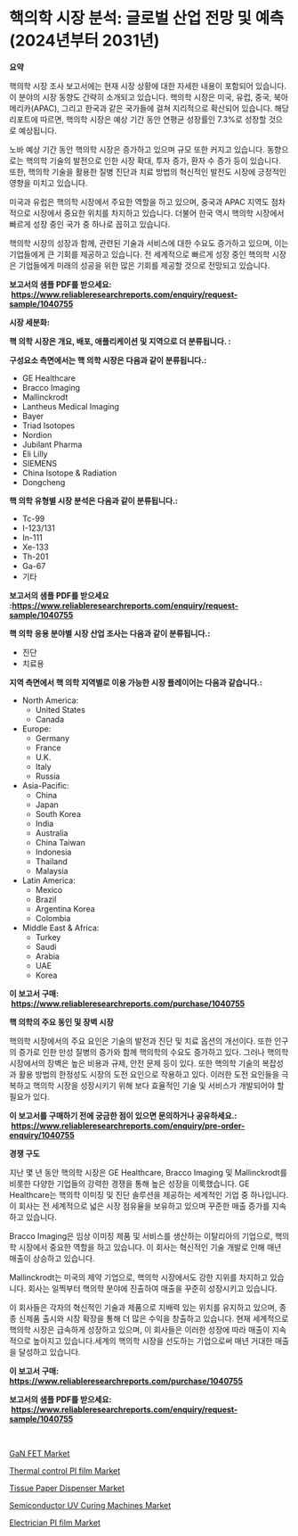 <p><h1>핵의학 시장 분석: 글로벌 산업 전망 및 예측 (2024년부터 2031년)</h1></p><p><strong>요약</strong></p>
<p><p>핵의학 시장 조사 보고서에는 현재 시장 상황에 대한 자세한 내용이 포함되어 있습니다. 이 분야의 시장 동향도 간략히 소개되고 있습니다. 핵의학 시장은 미국, 유럽, 중국, 북아메리카(APAC), 그리고 한국과 같은 국가들에 걸쳐 지리적으로 확산되어 있습니다. 해당 리포트에 따르면, 핵의학 시장은 예상 기간 동안 연평균 성장률인 7.3%로 성장할 것으로 예상됩니다.</p><p>노바 예상 기간 동안 핵의학 시장은 증가하고 있으며 규모 또한 커지고 있습니다. 동향으로는 핵의학 기술의 발전으로 인한 시장 확대, 투자 증가, 환자 수 증가 등이 있습니다. 또한, 핵의학 기술을 활용한 질병 진단과 치료 방법의 혁신적인 발전도 시장에 긍정적인 영향을 미치고 있습니다.</p><p>미국과 유럽은 핵의학 시장에서 주요한 역할을 하고 있으며, 중국과 APAC 지역도 점차적으로 시장에서 중요한 위치를 차지하고 있습니다. 더불어 한국 역시 핵의학 시장에서 빠르게 성장 중인 국가 중 하나로 꼽히고 있습니다.</p><p>핵의학 시장의 성장과 함께, 관련된 기술과 서비스에 대한 수요도 증가하고 있으며, 이는 기업들에게 큰 기회를 제공하고 있습니다. 전 세계적으로 빠르게 성장 중인 핵의학 시장은 기업들에게 미래의 성공을 위한 많은 기회를 제공할 것으로 전망되고 있습니다.</p></p>
<p><strong>보고서의 샘플 PDF를 받으세요: &nbsp;<a href="https://www.reliableresearchreports.com/enquiry/request-sample/1040755">https://www.reliableresearchreports.com/enquiry/request-sample/1040755</a></strong></p>
<p><strong>시장 세분화:</strong></p>
<p><strong> 핵 의학 시장은 개요, 배포, 애플리케이션 및 지역으로 더 분류됩니다. :</strong></p>
<p><strong>구성요소 측면에서는 핵 의학 시장은 다음과 같이 분류됩니다.:</strong></p>
<p><ul><li>GE Healthcare</li><li>Bracco Imaging</li><li>Mallinckrodt</li><li>Lantheus Medical Imaging</li><li>Bayer</li><li>Triad Isotopes</li><li>Nordion</li><li>Jubilant Pharma</li><li>Eli Lilly</li><li>SIEMENS</li><li>China Isotope & Radiation</li><li>Dongcheng</li></ul></p>
<p><strong> 핵 의학 유형별 시장 분석은 다음과 같이 분류됩니다.:</strong></p>
<p><ul><li>Tc-99</li><li>I-123/131</li><li>In-111</li><li>Xe-133</li><li>Th-201</li><li>Ga-67</li><li>기타</li></ul></p>
<p><strong>보고서의 샘플 PDF를 받으세요 :<a href="https://www.reliableresearchreports.com/enquiry/request-sample/1040755">https://www.reliableresearchreports.com/enquiry/request-sample/1040755</a></strong></p>
<p><strong> 핵 의학 응용 분야별 시장 산업 조사는 다음과 같이 분류됩니다.:</strong></p>
<p><ul><li>진단</li><li>치료용</li></ul></p>
<p><strong>지역 측면에서 핵 의학 지역별로 이용 가능한 시장 플레이어는 다음과 같습니다.:</strong></p>
<p><ul>
    <li>
        North America:
        <ul>
            <li>United States</li>
            <li>Canada</li>
        </ul>
    </li>
    <li>
        Europe:
        <ul>
            <li>Germany</li>
            <li>France</li>
            <li>U.K.</li>
            <li>Italy</li>
            <li>Russia</li>
        </ul>
    </li>
    <li>
        Asia-Pacific:
        <ul>
            <li>China</li>
            <li>Japan</li>
            <li>South Korea</li>
            <li>India</li>
            <li>Australia</li>
            <li>China Taiwan</li>
            <li>Indonesia</li>
            <li>Thailand</li>
            <li>Malaysia</li>
        </ul>
    </li>
    <li>
        Latin America:
        <ul>
            <li>Mexico</li>
            <li>Brazil</li>
            <li>Argentina Korea</li>
            <li>Colombia</li>
        </ul>
    </li>
    <li>
        Middle East & Africa:
        <ul>
            <li>Turkey</li>
            <li>Saudi</li>
            <li>Arabia</li>
            <li>UAE</li>
            <li>Korea</li>
        </ul>
    </li>
    </ul></p>
<p><strong>이 보고서 구매: &nbsp;<a href="https://www.reliableresearchreports.com/purchase/1040755">https://www.reliableresearchreports.com/purchase/1040755</a></strong></p>
<p><strong>핵 의학의 주요 동인 및 장벽 시장</strong></p>
<p><p>핵의학 시장에서의 주요 요인은 기술의 발전과 진단 및 치료 옵션의 개선이다. 또한 인구의 증가로 인한 만성 질병의 증가와 함께 핵의학의 수요도 증가하고 있다. 그러나 핵의학 시장에서의 장벽은 높은 비용과 규제, 안전 문제 등이 있다. 또한 핵의학 기술의 복잡성과 활용 방법의 한정성도 시장의 도전 요인으로 작용하고 있다. 이러한 도전 요인들을 극복하고 핵의학 시장을 성장시키기 위해 보다 효율적인 기술 및 서비스가 개발되어야 할 필요가 있다.</p></p>
<p><strong>이 보고서를 구매하기 전에 궁금한 점이 있으면 문의하거나 공유하세요.: &nbsp;<a href="https://www.reliableresearchreports.com/enquiry/pre-order-enquiry/1040755">https://www.reliableresearchreports.com/enquiry/pre-order-enquiry/1040755</a></strong></p>
<p><strong>경쟁 구도</strong></p>
<p><p>지난 몇 년 동안 핵의학 시장은 GE Healthcare, Bracco Imaging 및 Mallinckrodt를 비롯한 다양한 기업들의 강력한 경쟁을 통해 높은 성장을 이룩했습니다. GE Healthcare는 핵의학 이미징 및 진단 솔루션을 제공하는 세계적인 기업 중 하나입니다. 이 회사는 전 세계적으로 넓은 시장 점유율을 보유하고 있으며 꾸준한 매출 증가를 지속하고 있습니다.</p><p>Bracco Imaging은 임상 이미징 제품 및 서비스를 생산하는 이탈리아의 기업으로, 핵의학 시장에서 중요한 역할을 하고 있습니다. 이 회사는 혁신적인 기술 개발로 인해 매년 매출이 상승하고 있습니다.</p><p>Mallinckrodt는 미국의 제약 기업으로, 핵의학 시장에서도 강한 지위를 차지하고 있습니다. 회사는 일찍부터 핵의학 분야에 진출하여 매출을 꾸준히 성장시키고 있습니다.</p><p>이 회사들은 각자의 혁신적인 기술과 제품으로 지배력 있는 위치를 유지하고 있으며, 종종 신제품 출시와 시장 확장을 통해 더 많은 수익을 창출하고 있습니다. 현재 세계적으로 핵의학 시장은 급속하게 성장하고 있으며, 이 회사들은 이러한 성장에 따라 매출이 지속적으로 높아지고 있습니다.세계의 핵의학 시장을 선도하는 기업으로써 매년 거대한 매출을 달성하고 있습니다.</p></p>
<p><strong>이 보고서 구매: &nbsp; <a href="https://www.reliableresearchreports.com/purchase/1040755">https://www.reliableresearchreports.com/purchase/1040755</a></strong></p>
<p><strong>보고서의 샘플 PDF를 받으세요: &nbsp;<a href="https://www.reliableresearchreports.com/enquiry/request-sample/1040755">https://www.reliableresearchreports.com/enquiry/request-sample/1040755</a></strong><strong></strong></p>
<p>&nbsp;</p>
<p><p><a href="https://view.publitas.com/reportprime-1/global-gan-fet-market-by-types-applications-and-major-players-with-regional-growth-rate-analysis-and-development-situation-from-2024-to-2031/">GaN FET Market</a></p><p><a href="https://github.com/ashepherd82/Market-Research-Report-List-3/blob/main/thermal-control-pi-film-market.md">Thermal control PI film Market</a></p><p><a href="https://issuu.com/reportprime-2/docs/tissue-paper-dispenser-market-size-2030.pptx">Tissue Paper Dispenser Market</a></p><p><a href="https://view.publitas.com/reportprime-1/semiconductor-uv-curing-machines-market-size-reflecting-a-forecast-till-2031-market-by-type-by-application-and-by-geography/">Semiconductor UV Curing Machines Market</a></p><p><a href="https://github.com/irfadac/Market-Research-Report-List-2/blob/main/electrician-pi-film-market.md">Electrician PI film Market</a></p></p>